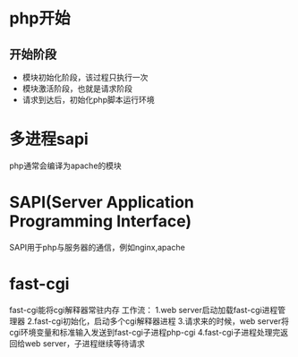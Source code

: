 # php开始
## 开始阶段
- 模块初始化阶段，该过程只执行一次
- 模块激活阶段，也就是请求阶段
- 请求到达后，初始化php脚本运行环境

# 多进程sapi
php通常会编译为apache的模块
# SAPI(Server Application Programming Interface)
SAPI用于php与服务器的通信，例如nginx,apache
# fast-cgi
fast-cgi能将cgi解释器常驻内存
工作流：
1.web server启动加载fast-cgi进程管理器
2.fast-cgi初始化，启动多个cgi解释器进程
3.请求来的时候，web server将cgi环境变量和标准输入发送到fast-cgi子进程php-cgi
4.fast-cgi子进程处理完返回给web server，子进程继续等待请求

